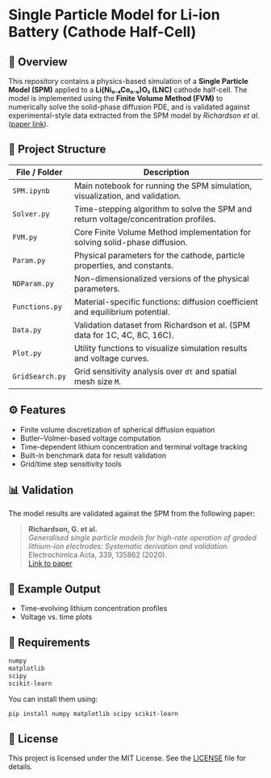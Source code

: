 # Single Particle Model for Li-ion Battery (Cathode Half-Cell)

## 🔋 Overview
This repository contains a physics-based simulation of a **Single Particle Model (SPM)** applied to a **Li(Ni₀.₄Co₀.₆)O₂ (LNC)** cathode half-cell. The model is implemented using the **Finite Volume Method (FVM)** to numerically solve the solid-phase diffusion PDE, and is validated against experimental-style data extracted from the SPM model by *Richardson et al.* ([paper link](https://www.sciencedirect.com/science/article/pii/S0013468620302541)).

## 📁 Project Structure
| File / Folder        | Description |
|----------------------|-------------|
| `SPM.ipynb`          | Main notebook for running the SPM simulation, visualization, and validation. |
| `Solver.py`          | Time-stepping algorithm to solve the SPM and return voltage/concentration profiles. |
| `FVM.py`             | Core Finite Volume Method implementation for solving solid-phase diffusion. |
| `Param.py`           | Physical parameters for the cathode, particle properties, and constants. |
| `NDParam.py`         | Non-dimensionalized versions of the physical parameters. |
| `Functions.py`       | Material-specific functions: diffusion coefficient and equilibrium potential. |
| `Data.py`            | Validation dataset from Richardson et al. (SPM data for 1C, 4C, 8C, 16C). |
| `Plot.py`            | Utility functions to visualize simulation results and voltage curves. |
| `GridSearch.py`      | Grid sensitivity analysis over `dt` and spatial mesh size `M`. |

## ⚙️ Features
- Finite volume discretization of spherical diffusion equation
- Butler–Volmer-based voltage computation
- Time-dependent lithium concentration and terminal voltage tracking
- Built-in benchmark data for result validation
- Grid/time step sensitivity tools

## 📊 Validation
The model results are validated against the SPM from the following paper:

> **Richardson, G. et al.**  
> *Generalised single particle models for high-rate operation of graded lithium-ion electrodes: Systematic derivation and validation*.  
> Electrochimica Acta, 339, 135862 (2020).  
> [Link to paper](https://www.sciencedirect.com/science/article/pii/S0013468620302541)

## 🧪 Example Output
- Time-evolving lithium concentration profiles
- Voltage vs. time plots

## 🧰 Requirements
```bash
numpy
matplotlib
scipy
scikit-learn
```

You can install them using:
```bash
pip install numpy matplotlib scipy scikit-learn
```

## 📝 License
This project is licensed under the MIT License. See the [LICENSE](./LICENSE) file for details.

